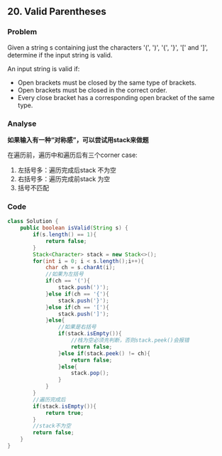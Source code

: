 ## 20. Valid Parentheses

### Problem
Given a string s containing just the characters '(', ')', '{', '}', '[' and ']', determine if the input string is valid.

An input string is valid if:

- Open brackets must be closed by the same type of brackets.
- Open brackets must be closed in the correct order.
- Every close bracket has a corresponding open bracket of the same type.

### Analyse
**如果输入有一种“对称感”，可以尝试用stack来做题**

在遍历前，遍历中和遍历后有三个corner case:
1. 左括号多：遍历完成后stack 不为空
2. 右括号多：遍历完成前stack 为空
3. 括号不匹配

### Code
```java
class Solution {
    public boolean isValid(String s) {
        if(s.length() == 1){
            return false;
        }
        Stack<Character> stack = new Stack<>();
        for(int i = 0; i < s.length();i++){
            char ch = s.charAt(i);
            //如果为左括号
            if(ch == '('){
                stack.push(')');
            }else if(ch == '{'){
                stack.push('}');
            }else if(ch == '['){
                stack.push(']');
            }else{
                //如果是右括号
                if(stack.isEmpty()){
                    //栈为空必须先判断，否则stack.peek()会报错
                    return false;
                }else if(stack.peek() != ch){
                    return false;
                }else{
                    stack.pop();
                }
            }
        }
        //遍历完成后
        if(stack.isEmpty()){
            return true;
        }
        //stack不为空
        return false;
    }
}
```

